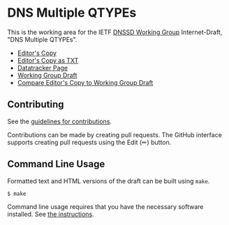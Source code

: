 # DNS Multiple QTYPEs

This is the working area for the IETF [DNSSD Working Group](https://datatracker.ietf.org/wg/dnssd/documents/) Internet-Draft, "DNS Multiple QTYPEs".

* [Editor's Copy](https://dnssd-wg.github.io/draft-ietf-dnssd-multi-qtypes/#go.draft-ietf-dnssd-multi-qtypes.html)
* [Editor's Copy as TXT](https://dnssd-wg.github.io/draft-ietf-dnssd-multi-qtypes/#go.draft-ietf-dnssd-multi-qtypes.txt)
* [Datatracker Page](https://datatracker.ietf.org/doc/draft-ietf-dnssd-multi-qtypes)
* [Working Group Draft](https://datatracker.ietf.org/doc/html/draft-ietf-dnssd-multi-qtypes)
* [Compare Editor's Copy to Working Group Draft](https://dnssd-wg.github.io/draft-ietf-dnssd-multi-qtypes/#go.draft-ietf-dnssd-multi-qtypes.diff)


## Contributing

See the
[guidelines for contributions](https://github.com/dnssd-wg/draft-ietf-dnssd-multi-qtypes/blob/main/CONTRIBUTING.md).

Contributions can be made by creating pull requests.
The GitHub interface supports creating pull requests using the Edit (✏) button.


## Command Line Usage

Formatted text and HTML versions of the draft can be built using `make`.

```sh
$ make
```

Command line usage requires that you have the necessary software installed.  See
[the instructions](https://github.com/martinthomson/i-d-template/blob/main/doc/SETUP.md).

